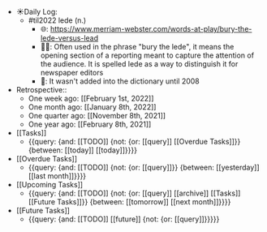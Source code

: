 - ☀️Daily Log:
    - #til2022 lede (n.)
        - 🌐: https://www.merriam-webster.com/words-at-play/bury-the-lede-versus-lead
        - 💁‍♂️: Often used in the phrase "bury the lede", it means the opening section of a reporting meant to capture the attention of the audience. It is spelled lede as a way to distinguish it for newspaper editors
        - 🤔: It wasn't added into the dictionary until 2008
- Retrospective::
    - One week ago: [[February 1st, 2022]]
    - One month ago: [[January 8th, 2022]]
    - One quarter ago: [[November 8th, 2021]]
    - One year ago: [[February 8th, 2021]]
- [[Tasks]]
    - {{query: {and: [[TODO]] {not: {or: [[query]] [[Overdue Tasks]]}} {between: [[today]] [[today]]}}}}
- [[Overdue Tasks]]
    - {{query: {and: [[TODO]] {not: {or: [[query]]}} {between: [[yesterday]] [[last month]]}}}}
- [[Upcoming Tasks]]
    - {{query: {and: [[TODO]] {not: {or: [[query]] [[archive]] [[Tasks]] [[Future Tasks]]}} {between: [[tomorrow]] [[next month]]}}}}
- [[Future Tasks]]
    - {{query: {and: [[TODO]] [[future]] {not: {or: [[query]]}}}}}
